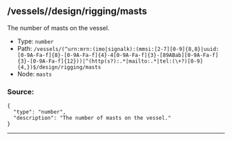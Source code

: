 ## /vessels/<RegExp>/design/rigging/masts

The number of masts on the vessel.

* Type: `number`
* Path: `/vessels/(^urn:mrn:(imo|signalk):(mmsi:[2-7][0-9]{8,8}|uuid:[0-9A-Fa-f]{8}-[0-9A-Fa-f]{4}-4[0-9A-Fa-f]{3}-[89ABab][0-9A-Fa-f]{3}-[0-9A-Fa-f]{12}))|^(http(s?):.*|mailto:.*|tel:(\+?)[0-9]{4,})$/design/rigging/masts`
* Node: `masts`

### Source:
```
{
  "type": "number",
  "description": "The number of masts on the vessel."
}
```

---
